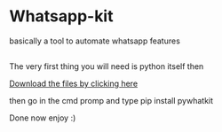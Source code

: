 # Whatsapp-kit
basically a tool to automate whatsapp features
##
The very first thing you will need is python itself then

<a href="https://github.com/Vishistt/Whatsapp-kit/archive/refs/heads/main.zip">Download the files by clicking here</a>

then go in the cmd promp and type pip install pywhatkit

Done now enjoy :)

